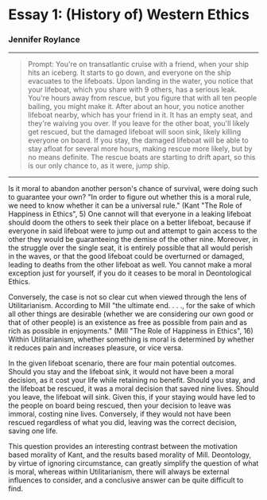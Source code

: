 # Essay 1: (History of) Western Ethics 

### Jennifer Roylance

---

> Prompt:  You're on transatlantic cruise with a friend, when your ship hits an iceberg. It starts to go down, and everyone on the ship evacuates to the lifeboats. Upon landing in the water, you notice that your lifeboat, which you share with 9 others, has a serious leak. You're hours away from rescue, but you figure that with all ten people bailing, you might make it. After about an hour, you notice another lifeboat nearby, which has your friend in it. It has an empty seat, and they're waiving you over. If you leave for the other boat, you'll likely get rescued, but the damaged lifeboat will soon sink, likely killing everyone on board. If you stay, the damaged lifeboat will be able to stay afloat for several more hours, making rescue more likely, but by no means definite. The rescue boats are starting to drift apart, so this is our only chance to, as it were, jump ship.

---

Is it moral to abandon another person's chance of survival, were doing such to guarantee your own? "In order to figure out whether this is a moral rule, we need to know whether it can be a universal rule." (Kant "The Role of Happiness in Ethics", 5) One cannot will that everyone in a leaking lifeboat should doom the others to seek their place on a better lifeboat, because if everyone in said lifeboat were to jump out and attempt to gain access to the other they would be guaranteeing the demise of the other nine. Moreover, in the struggle over the single seat, it is entirely possible that all would perish in the waves, or that the good lifeboat could be overturned or damaged, leading to deaths from the other lifeboat as well. You cannot make a moral exception just for yourself, if you do it ceases to be moral in Deontological Ethics.

Conversely, the case is not so clear cut when viewed through the lens of Utilitarianism. According to Mill "the
ultimate end. . . ., for the sake of which all other things are desirable (whether we are considering our own good or that of other people) is an existence as free as possible from pain and as rich as possible in enjoyments." (Mill "The Role of Happiness in Ethics", 16) Within Utilitarianism, whether something is moral is determined by whether it reduces pain and increases pleasure, or vice versa. 

In the given lifeboat scenario, there are four main potential outcomes. Should you stay and the lifeboat sink, it would not have been a moral decision, as it cost your life while retaining no benefit. Should you stay, and the lifeboat be rescued, it was a moral decision that saved nine lives. Should you leave, the lifeboat will sink. Given this, if your staying would have led to the people on board being rescued, then your decision to leave was immoral, costing nine lives. Conversely, if they would not have been rescued regardless of what you did, leaving was the correct decision, saving one life.

This question provides an interesting contrast between the motivation based morality of Kant, and the results based morality of Mill. Deontology, by virtue of ignoring circumstance, can greatly simplify the question of what is moral, whereas within Utilitarianism, there will always be external influences to consider, and a conclusive answer can be quite difficult to find.